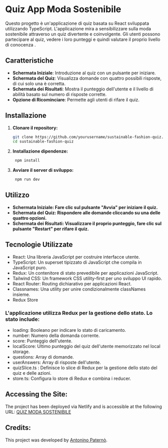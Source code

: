 #  Quiz App Moda Sostenibile

Questo progetto è un'applicazione di quiz basata su React sviluppata utilizzando TypeScript. L'applicazione mira a sensibilizzare sulla moda sostenibile attraverso un quiz divertente e coinvolgente. Gli utenti possono partecipare al quiz, vedere i loro punteggi e quindi valutare il proprio livello di conocenza .

## Caratteristiche

- **Schermata Iniziale**: Introduzione al quiz con un pulsante per iniziare.
- **Schermata del Quiz**: Visualizza domande con quattro possibili risposte, di cui solo una è corretta.
- **Schermata dei Risultati**: Mostra il punteggio dell'utente e il livello di abilità basato sul numero di risposte corrette.
- **Opzione di Ricominciare**: Permette agli utenti di rifare il quiz.

## Installazione

1. **Clonare il repository:**
   ```bash
   git clone https://github.com/yourusername/sustainable-fashion-quiz.git
   cd sustainable-fashion-quiz

2. **Installazione dipendenze:**
   ```bash
    npm install

3. **Avviare il server di sviluppo:**
   ```bash
    npm run dev

## Utilizzo
- **Schermata Iniziale: Fare clic sul pulsante "Avvia" per iniziare il quiz.**
- **Schermata del Quiz: Rispondere alle domande cliccando su una delle quattro opzioni.**
- **Schermata dei Risultati: Visualizzare il proprio punteggio, fare clic sul pulsante "Restart" per rifare il quiz.**
   
## Tecnologie Utilizzate
- React: Una libreria JavaScript per costruire interfacce utente.
- TypeScript: Un superset tipizzato di JavaScript che compila in JavaScript puro.
- Redux: Un contenitore di stato prevedibile per applicazioni JavaScript.
- Tailwind CSS: Un framework CSS utility-first per uno sviluppo UI rapido.
- React Router: Routing dichiarativo per applicazioni React.
- Classnames: Una utility per unire condizionalmente classNames insieme.
- Redux Store
  
### L'applicazione utilizza Redux per la gestione dello stato. Lo stato include:

- loading: Booleano per indicare lo stato di caricamento.
- number: Numero della domanda corrente.
- score: Punteggio dell'utente.
- localScore: Ultimo punteggio del quiz dell'utente memorizzato nel local storage.
- questions: Array di domande.
- userAnswers: Array di risposte dell'utente.
- quizSlice.ts : Definisce lo slice di Redux per la gestione dello stato del quiz e delle azioni.
- store.ts: Configura lo store di Redux e combina i reducer.

## Accessing the Site:
The project has been deployed via Netlify and is accessible at the following URL: [QUIZ MODA SOSTENIBILE](https://master--typescriptreactfashionquiz-antopat1.netlify.app/)


## Credits:
This project was developed by [Antonino Paternò](https://github.com/antopat1).
